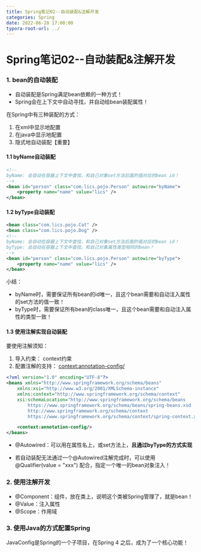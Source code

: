 ```yaml
---
title: Spring笔记02--自动装配&注解开发
categories: Spring
date: 2022-06-28 17:00:00
typora-root-url: ../
---
```


# Spring笔记02--自动装配&注解开发

### 1. bean的自动装配

- 自动装配是Spring满足bean依赖的一种方式！
- Spring会在上下文中自动寻找，并自动给bean装配属性！



在Spring中有三种装配的方式：

1. 在xml中显示地配置
2. 在java中显示地配置
3. 隐式地自动装配【重要】

#### 1.1 byName自动装配

```xml
<!--
byName: 会自动在容器上下文中查找，和自己对象set方法后面的值对应的bean id！
-->
<bean id="person" class="com.lics.pojo.Person" autowire="byName">
    <property name="name" value="lics" />
</bean>
```

#### 1.2 byType自动装配

```xml
<bean class="com.lics.pojo.Cat" />
<bean class="com.lics.pojo.Dog" />
<!--
byName: 会自动在容器上下文中查找，和自己对象set方法后面的值对应的bean id！
byType: 会自动在容器上下文中查找，和自己对象属性类型相同的bean！
-->
<bean id="person" class="com.lics.pojo.Person" autowire="byType">
    <property name="name" value="lics" />
</bean>
```



小结：

- byName时，需要保证所有bean的id唯一，且这个bean需要和自动注入属性的set方法的值一致！
- byType时，需要保证所有bean的class唯一，且这个bean需要和自动注入属性的类型一致！



#### 1.3 使用注解实现自动装配

要使用注解须知：

1. 导入约束： context约束
2. 配置注解的支持： <context:annotation-config/>

```xml
<?xml version="1.0" encoding="UTF-8"?>
<beans xmlns="http://www.springframework.org/schema/beans"
    xmlns:xsi="http://www.w3.org/2001/XMLSchema-instance"
    xmlns:context="http://www.springframework.org/schema/context"
    xsi:schemaLocation="http://www.springframework.org/schema/beans
        https://www.springframework.org/schema/beans/spring-beans.xsd
        http://www.springframework.org/schema/context
        https://www.springframework.org/schema/context/spring-context.xsd">

    <context:annotation-config/>
</beans>
```

- @Autowired：可以用在属性名上，或set方法上，**且通过byType的方式实现**

- 若自动装配无法通过一个@Autowired注解完成时，可以使用 @Qualifier(value = "xxx") 配合，指定一个唯一的bean对象注入！

### 2. 使用注解开发

- @Component：组件，放在类上，说明这个类被Spring管理了，就是bean！
- @Value：注入属性
- @Scope：作用域

### 3. 使用Java的方式配置Spring

JavaConfig是Spring的一个子项目，在Spring 4 之后，成为了一个核心功能！